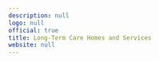 ```yaml
---
description: null
logo: null
official: true
title: Long-Term Care Homes and Services
website: null
---
```

